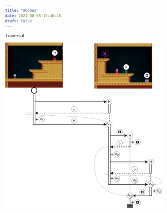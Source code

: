 ```yaml
---
title: "Abobus"
date: 2021-08-08 17:46:48
draft: false
---
```


Traversal

![](/img/vk/MdDLCp88Pa8.jpg)
